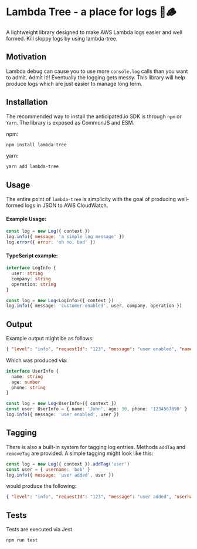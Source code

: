 # Lambda Tree - a place for logs 🌳🪵

A lightweight library designed to make AWS Lambda logs easier and well formed. Kill sloppy logs by using lambda-tree.

## Motivation

Lambda debug can cause you to use more `console.log` calls than you want to admit. Admit it!! Eventually the logging gets messy. This library will help produce logs which are just easier to manage long term.

## Installation

The recommended way to install the anticipated.io SDK is through `npm` or `Yarn`. The library is exposed as CommonJS and ESM.

npm:

```sh
npm install lambda-tree
```

yarn:

```sh
yarn add lambda-tree
```

## Usage

The entire point of `lambda-tree` is simplicity with the goal of producing well-formed logs in JSON to AWS CloudWatch.

#### Example Usage:

```js
const log = new Log({ context })
log.info({ message: 'a simple log message' })
log.error({ error: 'oh no, bad' })
```

#### TypeScript example:

```typescript
interface LogInfo {
  user: string
  company: string
  operation: string
}

const log = new Log<LogInfo>({ context })
log.info({ message: 'customer enabled', user, company, operation })
```

## Output

Example output might be as follows:

```json
{ "level": "info", "requestId": "123", "message": "user enabled", "name": "John", "age": 30, "phone": "1234567890" }
```

Which was produced via:

```typescript
interface UserInfo {
  name: string
  age: number
  phone: string
}

const log = new Log<UserInfo>({ context })
const user: UserInfo = { name: 'John', age: 30, phone: '1234567890' }
log.info({ message: 'user enabled', user })
```

## Tagging

There is also a built-in system for tagging log entries. Methods `addTag` and `removeTag` are provided. A simple tagging might look like this:

```js
const log = new Log({ context }).addTag('user')
const user = { username: 'bob' }
log.info({ message: 'user added', user })
```

would produce the following:

```json
{ "level": "info", "requestId": "123", "message": "user added", "username": "bob", "tags": ["user"] }
```

## Tests

Tests are executed via Jest.

```shell script
npm run test
```
